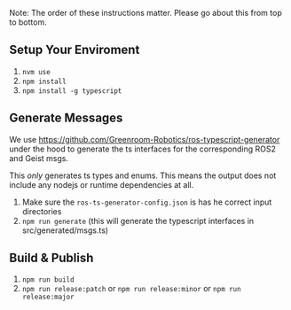 Note: The order of these instructions matter. Please go about this from top to bottom.

## Setup Your Enviroment
1. `nvm use`
2. `npm install`
3. `npm install -g typescript`

## Generate Messages
We use https://github.com/Greenroom-Robotics/ros-typescript-generator under the hood to generate the ts interfaces for the corresponding ROS2 and Geist msgs.

This *only* generates ts types and enums. This means the output does not include any nodejs or runtime dependencies at all.

1. Make sure the `ros-ts-generator-config.json` is has he correct input directories
2. `npm run generate` (this will generate the typescript interfaces in src/generated/msgs.ts)

## Build & Publish
1. `npm run build`
2. `npm run release:patch` or `npm run release:minor` or `npm run release:major`